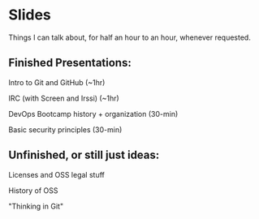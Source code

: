 Slides
======

Things I can talk about, for half an hour to an hour, whenever requested. 

Finished Presentations: 
-----------------------

Intro to Git and GitHub (~1hr)

IRC (with Screen and Irssi) (~1hr)

DevOps Bootcamp history + organization (30-min)

Basic security principles (30-min)

Unfinished, or still just ideas:
--------------------------------

Licenses and OSS legal stuff

History of OSS

"Thinking in Git"
